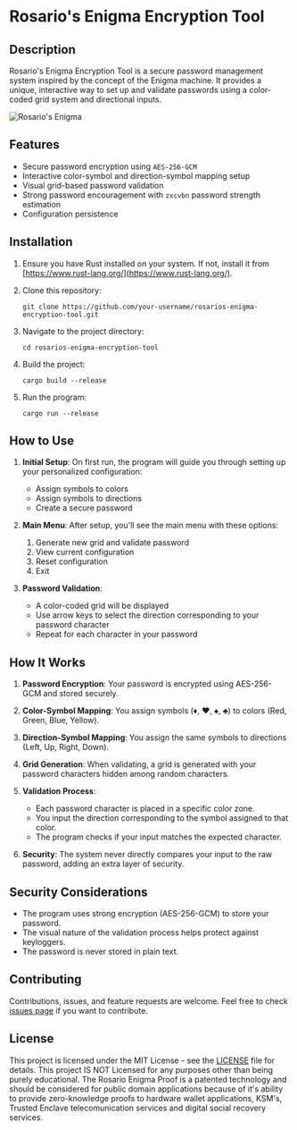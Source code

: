 # Rosario's Enigma Encryption Tool

## Description

Rosario's Enigma Encryption Tool is a secure password management system inspired by the concept of the Enigma machine. It provides a unique, interactive way to set up and validate passwords using a color-coded grid system and directional inputs.

![Rosario's Enigma](https://github.com/DylanCkawalec/ros-enigma/assets/43707795/67b37056-834a-43c0-8378-e9b4f3c5562d)

## Features

- Secure password encryption using `AES-256-GCM`
- Interactive color-symbol and direction-symbol mapping setup
- Visual grid-based password validation
- Strong password encouragement with `zxcvbn` password strength estimation
- Configuration persistence

## Installation

1. Ensure you have Rust installed on your system. If not, install it from [https://www.rust-lang.org/](https://www.rust-lang.org/).

2. Clone this repository:
   ```
   git clone https://github.com/your-username/rosarios-enigma-encryption-tool.git
   ```

3. Navigate to the project directory:
   ```
   cd rosarios-enigma-encryption-tool
   ```

4. Build the project:
   ```
   cargo build --release
   ```

5. Run the program:
   ```
   cargo run --release
   ```

## How to Use

1. **Initial Setup**: On first run, the program will guide you through setting up your personalized configuration:
   - Assign symbols to colors
   - Assign symbols to directions
   - Create a secure password

2. **Main Menu**: After setup, you'll see the main menu with these options:
   1. Generate new grid and validate password
   2. View current configuration
   3. Reset configuration
   4. Exit

3. **Password Validation**:
   - A color-coded grid will be displayed
   - Use arrow keys to select the direction corresponding to your password character
   - Repeat for each character in your password

## How It Works

1. **Password Encryption**: Your password is encrypted using AES-256-GCM and stored securely.

2. **Color-Symbol Mapping**: You assign symbols (♦, ♥, ♠, ♣) to colors (Red, Green, Blue, Yellow).

3. **Direction-Symbol Mapping**: You assign the same symbols to directions (Left, Up, Right, Down).

4. **Grid Generation**: When validating, a grid is generated with your password characters hidden among random characters.

5. **Validation Process**: 
   - Each password character is placed in a specific color zone.
   - You input the direction corresponding to the symbol assigned to that color.
   - The program checks if your input matches the expected character.

6. **Security**: The system never directly compares your input to the raw password, adding an extra layer of security.

## Security Considerations

- The program uses strong encryption (AES-256-GCM) to store your password.
- The visual nature of the validation process helps protect against keyloggers.
- The password is never stored in plain text.

## Contributing

Contributions, issues, and feature requests are welcome. Feel free to check [issues page](https://github.com/your-username/rosarios-enigma-encryption-tool/issues) if you want to contribute.

## License

This project is licensed under the MIT License - see the [LICENSE](LICENSE) file for details.
This project IS NOT Licensed for any purposes other than being purely educational. The Rosario Enigma Proof is a patented technology and should be considered for public domain applications because of it's ability to provide zero-knowledge proofs to hardware wallet applications, KSM's, Trusted Enclave telecomunication services and digital social recovery services.